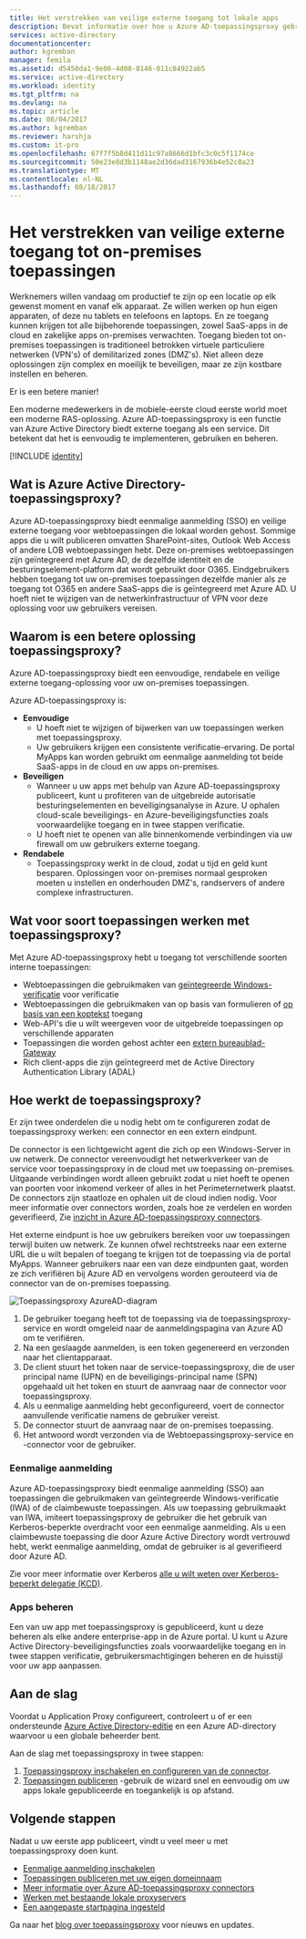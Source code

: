 ```yaml
---
title: Het verstrekken van veilige externe toegang tot lokale apps
description: Bevat informatie over hoe u Azure AD-toepassingsproxy gebruiken voor veilige externe toegang tot uw lokale apps.
services: active-directory
documentationcenter: 
author: kgremban
manager: femila
ms.assetid: d5450da1-9e06-4d08-8146-011c84922ab5
ms.service: active-directory
ms.workload: identity
ms.tgt_pltfrm: na
ms.devlang: na
ms.topic: article
ms.date: 08/04/2017
ms.author: kgremban
ms.reviewer: harshja
ms.custom: it-pro
ms.openlocfilehash: 67f7f5b8d411d11c97a8666d1bfc3c0c5f1174ce
ms.sourcegitcommit: 50e23e8d3b1148ae2d36dad3167936b4e52c8a23
ms.translationtype: MT
ms.contentlocale: nl-NL
ms.lasthandoff: 08/18/2017
---
```

# <a name="how-to-provide-secure-remote-access-to-on-premises-applications"></a>Het verstrekken van veilige externe toegang tot on-premises toepassingen

Werknemers willen vandaag om productief te zijn op een locatie op elk gewenst moment en vanaf elk apparaat. Ze willen werken op hun eigen apparaten, of deze nu tablets en telefoons en laptops. En ze toegang kunnen krijgen tot alle bijbehorende toepassingen, zowel SaaS-apps in de cloud en zakelijke apps on-premises verwachten. Toegang bieden tot on-premises toepassingen is traditioneel betrokken virtuele particuliere netwerken (VPN's) of demilitarized zones (DMZ's). Niet alleen deze oplossingen zijn complex en moeilijk te beveiligen, maar ze zijn kostbare instellen en beheren.

Er is een betere manier!

Een moderne medewerkers in de mobiele-eerste cloud eerste world moet een moderne RAS-oplossing. Azure AD-toepassingsproxy is een functie van Azure Active Directory biedt externe toegang als een service. Dit betekent dat het is eenvoudig te implementeren, gebruiken en beheren.

[!INCLUDE [identity](../../includes/azure-ad-licenses.md)]

## <a name="what-is-azure-active-directory-application-proxy"></a>Wat is Azure Active Directory-toepassingsproxy?
Azure AD-toepassingsproxy biedt eenmalige aanmelding (SSO) en veilige externe toegang voor webtoepassingen die lokaal worden gehost. Sommige apps die u wilt publiceren omvatten SharePoint-sites, Outlook Web Access of andere LOB webtoepassingen hebt. Deze on-premises webtoepassingen zijn geïntegreerd met Azure AD, de dezelfde identiteit en de besturingselement-platform dat wordt gebruikt door O365. Eindgebruikers hebben toegang tot uw on-premises toepassingen dezelfde manier als ze toegang tot O365 en andere SaaS-apps die is geïntegreerd met Azure AD. U hoeft niet te wijzigen van de netwerkinfrastructuur of VPN voor deze oplossing voor uw gebruikers vereisen.

## <a name="why-is-application-proxy-a-better-solution"></a>Waarom is een betere oplossing toepassingsproxy?
Azure AD-toepassingsproxy biedt een eenvoudige, rendabele en veilige externe toegang-oplossing voor uw on-premises toepassingen.

Azure AD-toepassingsproxy is:

* **Eenvoudige**
   * U hoeft niet te wijzigen of bijwerken van uw toepassingen werken met toepassingsproxy. 
   * Uw gebruikers krijgen een consistente verificatie-ervaring. De portal MyApps kan worden gebruikt om eenmalige aanmelding tot beide SaaS-apps in de cloud en uw apps on-premises. 
* **Beveiligen**
   * Wanneer u uw apps met behulp van Azure AD-toepassingsproxy publiceert, kunt u profiteren van de uitgebreide autorisatie besturingselementen en beveiligingsanalyse in Azure. U ophalen cloud-scale beveiligings- en Azure-beveiligingsfuncties zoals voorwaardelijke toegang en in twee stappen verificatie.
   * U hoeft niet te openen van alle binnenkomende verbindingen via uw firewall om uw gebruikers externe toegang. 
* **Rendabele**
   * Toepassingsproxy werkt in de cloud, zodat u tijd en geld kunt besparen. Oplossingen voor on-premises normaal gesproken moeten u instellen en onderhouden DMZ's, randservers of andere complexe infrastructuren.  

## <a name="what-kind-of-applications-work-with-application-proxy"></a>Wat voor soort toepassingen werken met toepassingsproxy?
Met Azure AD-toepassingsproxy hebt u toegang tot verschillende soorten interne toepassingen:

* Webtoepassingen die gebruikmaken van [geïntegreerde Windows-verificatie](active-directory-application-proxy-sso-using-kcd.md) voor verificatie  
* Webtoepassingen die gebruikmaken van op basis van formulieren of [op basis van een koptekst](application-proxy-ping-access.md) toegang  
* Web-API's die u wilt weergeven voor de uitgebreide toepassingen op verschillende apparaten  
* Toepassingen die worden gehost achter een [extern bureaublad-Gateway](application-proxy-publish-remote-desktop.md)  
* Rich client-apps die zijn geïntegreerd met de Active Directory Authentication Library (ADAL)

## <a name="how-does-application-proxy-work"></a>Hoe werkt de toepassingsproxy?
Er zijn twee onderdelen die u nodig hebt om te configureren zodat de toepassingsproxy werken: een connector en een extern eindpunt. 

De connector is een lichtgewicht agent die zich op een Windows-Server in uw netwerk. De connector vereenvoudigt het netwerkverkeer van de service voor toepassingsproxy in de cloud met uw toepassing on-premises. Uitgaande verbindingen wordt alleen gebruikt zodat u niet hoeft te openen van poorten voor inkomend verkeer of alles in het Perimeternetwerk plaatst. De connectors zijn staatloze en ophalen uit de cloud indien nodig. Voor meer informatie over connectors worden, zoals hoe ze verdelen en worden geverifieerd, Zie [inzicht in Azure AD-toepassingsproxy connectors](application-proxy-understand-connectors.md). 

Het externe eindpunt is hoe uw gebruikers bereiken voor uw toepassingen terwijl buiten uw netwerk. Ze kunnen ofwel rechtstreeks naar een externe URL die u wilt bepalen of toegang te krijgen tot de toepassing via de portal MyApps. Wanneer gebruikers naar een van deze eindpunten gaat, worden ze zich verifiëren bij Azure AD en vervolgens worden gerouteerd via de connector van de on-premises toepassing.

 ![Toepassingsproxy AzureAD-diagram](./media/active-directory-application-proxy-get-started/azureappproxxy.png)

1. De gebruiker toegang heeft tot de toepassing via de toepassingsproxy-service en wordt omgeleid naar de aanmeldingspagina van Azure AD om te verifiëren.
2. Na een geslaagde aanmelden, is een token gegenereerd en verzonden naar het clientapparaat.
3. De client stuurt het token naar de service-toepassingsproxy, die de user principal name (UPN) en de beveiligings-principal name (SPN) opgehaald uit het token en stuurt de aanvraag naar de connector voor toepassingsproxy.
4. Als u eenmalige aanmelding hebt geconfigureerd, voert de connector aanvullende verificatie namens de gebruiker vereist.
5. De connector stuurt de aanvraag naar de on-premises toepassing.  
6. Het antwoord wordt verzonden via de Webtoepassingsproxy-service en -connector voor de gebruiker.

### <a name="single-sign-on"></a>Eenmalige aanmelding
Azure AD-toepassingsproxy biedt eenmalige aanmelding (SSO) aan toepassingen die gebruikmaken van geïntegreerde Windows-verificatie (IWA) of de claimbewuste toepassingen. Als uw toepassing gebruikmaakt van IWA, imiteert toepassingsproxy de gebruiker die het gebruik van Kerberos-beperkte overdracht voor een eenmalige aanmelding. Als u een claimbewuste toepassing die door Azure Active Directory wordt vertrouwd hebt, werkt eenmalige aanmelding, omdat de gebruiker is al geverifieerd door Azure AD.

Zie voor meer informatie over Kerberos [alle u wilt weten over Kerberos-beperkt delegatie (KCD)](https://blogs.technet.microsoft.com/applicationproxyblog/2015/09/21/all-you-want-to-know-about-kerberos-constrained-delegation-kcd).

### <a name="managing-apps"></a>Apps beheren
Een van uw app met toepassingsproxy is gepubliceerd, kunt u deze beheren als elke andere enterprise-app in de Azure portal. U kunt u Azure Active Directory-beveiligingsfuncties zoals voorwaardelijke toegang en in twee stappen verificatie, gebruikersmachtigingen beheren en de huisstijl voor uw app aanpassen. 

## <a name="get-started"></a>Aan de slag

Voordat u Application Proxy configureert, controleert u of er een ondersteunde [Azure Active Directory-editie](https://azure.microsoft.com/pricing/details/active-directory/) en een Azure AD-directory waarvoor u een globale beheerder bent.

Aan de slag met toepassingsproxy in twee stappen:

1. [Toepassingsproxy inschakelen en configureren van de connector](active-directory-application-proxy-enable.md).    
2. [Toepassingen publiceren](active-directory-application-proxy-publish.md) -gebruik de wizard snel en eenvoudig om uw apps lokale gepubliceerde en toegankelijk is op afstand.

## <a name="whats-next"></a>Volgende stappen
Nadat u uw eerste app publiceert, vindt u veel meer u met toepassingsproxy doen kunt.

* [Eenmalige aanmelding inschakelen](active-directory-application-proxy-sso-using-kcd.md)
* [Toepassingen publiceren met uw eigen domeinnaam](active-directory-application-proxy-custom-domains.md)
* [Meer informatie over Azure AD-toepassingsproxy connectors](application-proxy-understand-connectors.md)
* [Werken met bestaande lokale proxyservers](application-proxy-working-with-proxy-servers.md) 
* [Een aangepaste startpagina ingesteld](application-proxy-office365-app-launcher.md)

Ga naar het [blog over toepassingsproxy](http://blogs.technet.com/b/applicationproxyblog/) voor nieuws en updates.

